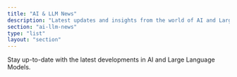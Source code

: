 ```yaml
---
title: "AI & LLM News"
description: "Latest updates and insights from the world of AI and Large Language Models"
section: "ai-llm-news"
type: "list"
layout: "section"
---
```


Stay up-to-date with the latest developments in AI and Large Language Models.

